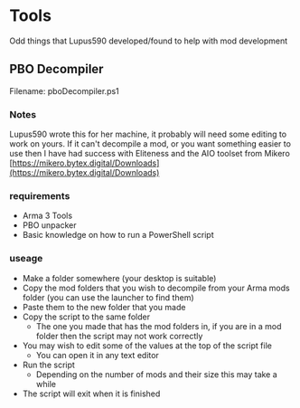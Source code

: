 # Tools
Odd things that Lupus590 developed/found to help with mod development

## PBO Decompiler
Filename: pboDecompiler.ps1
### Notes
Lupus590 wrote this for her machine, it probably will need some editing to work on yours.
If it can't decompile a mod, or you want something easier to use then I have had success with Eliteness and the AIO toolset from Mikero [https://mikero.bytex.digital/Downloads](https://mikero.bytex.digital/Downloads)
### requirements
* Arma 3 Tools
* PBO unpacker
* Basic knowledge on how to run a PowerShell script
### useage
* Make a folder somewhere (your desktop is suitable)
* Copy the mod folders that you wish to decompile from your Arma mods folder (you can use the launcher to find them)
* Paste them to the new folder that you made
* Copy the script to the same folder
  * The one you made that has the mod folders in, if you are in a mod folder then the script may not work correctly
* You may wish to edit some of the values at the top of the script file
  * You can open it in any text editor
* Run the script
  * Depending on the number of mods and their size this may take a while
* The script will exit when it is finished
